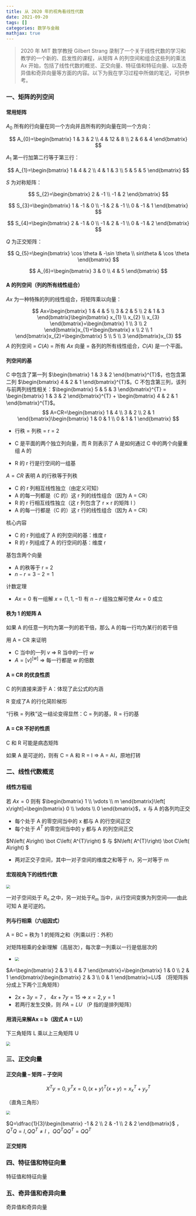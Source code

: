 ```yaml
---
title: 从 2020 年的视角看线性代数
date: 2021-09-20
tags: []
categories: 数学与金融
mathjax: true
---
```


> 2020 年 MIT 数学教授 Gilbert Strang 录制了一个关于线性代数的学习和教学的一个新的、启发性的课程，从矩阵 A 的列空间和组合这些列的乘法 Ax 开始，包括了线性代数的概览、正交向量、特征值和特征向量、以及奇异值和奇异向量等方面的内容。以下为我在学习过程中所做的笔记，可供参考。

<!--more-->

### 一、矩阵的列空间

#### 常用矩阵

$A_{0}$ 所有的行向量在同一个方向并且所有的列向量在同一个方向：

$$
A_{0}=\begin{bmatrix}
1 & 3 & 2 \\
4 & 12 & 8 \\
2 & 6 & 4
\end{bmatrix}
$$

$A_{1}$ 第一行加第二行等于第三行：

$$
A_{1}=\begin{bmatrix}
1 & 4 & 2 \\
4 & 1 & 3 \\
5 & 5 & 5
\end{bmatrix}
$$

$S$ 为对称矩阵：

$$
S_{2}=\begin{bmatrix}
2 & -1 \\
-1 & 2
\end{bmatrix}
$$

$$
S_{3}=\begin{bmatrix}
1 & -1 & 0 \\
-1 & 2 & -1 \\
0 & -1 & 1
\end{bmatrix}
$$

$$
S_{4}=\begin{bmatrix}
2 & -1 & 0 \\
-1 & 2 & -1 \\
0 & -1 & 2
\end{bmatrix}
$$

$Q$ 为正交矩阵：

$$
Q_{5}=\begin{bmatrix}
  \cos \theta  & -\sin \theta  \\
  sin\theta  & \cos \theta 
  \end{bmatrix}
$$

$$
A_{6}=\begin{bmatrix}
3 & 0 \\
4 & 5
\end{bmatrix}
$$

#### A 的列空间（列的所有线性组合）

$Ax$ 为一种特殊的列的线性组合，将矩阵乘以向量：

$$
Ax=\begin{bmatrix} 1 & 4 & 5 \\ 3 & 2 & 5 \\ 2 & 1 & 3 \end{bmatrix}\begin{bmatrix} x_{1} \\ x_{2} \\ x_{3} \end{bmatrix}=\begin{bmatrix} 1 \\ 3 \\ 2 \end{bmatrix}x_{1}+\begin{bmatrix} x \\ 2 \\ 1 \end{bmatrix}x_{2}+\begin{bmatrix} 5 \\ 5 \\ 3 \end{bmatrix}x_{3}
$$
$A$ 的列空间 = $C(A)$ = 所有 $Ax$ 向量 = 各列的所有线性组合，$C(A)$ 是一个平面。

#### 列空间的基

C 中包含了第一列 $\begin{bmatrix} 1 & 3 & 2 \end{bmatrix}^{T}$，也包含第二列 $\begin{bmatrix} 4 & 2 & 1 \end{bmatrix}^{T}$。C 不包含第三列，该列与前两列线性相关：$\begin{bmatrix} 5 & 5 & 3 \end{bmatrix}^{T} = \begin{bmatrix} 1 & 3 & 2 \end{bmatrix}^{T} + \begin{bmatrix} 4 & 2 & 1 \end{bmatrix}^{T}$。
$$
A=CR=\begin{bmatrix}
1 & 4 \\
3 & 2 \\
2 & 1
\end{bmatrix}\begin{bmatrix}
1 & 0 & 1 \\
0 & 1 & 1
\end{bmatrix}
$$

- 行秩 = 列秩 = r = 2

- C 是平面的两个独立列向量，而 R 则表示了 A 是如何通过 C 中的两个向量重组 A 的

- R 的 r 行是行空间的一组基

$A = CR$ 表明 A 的行秩等于列秩 
- C 的 r 列相互线性独立（由定义可知）
- A 的每一列都是（C 的）这 r 列的线性组合（因为 A = CR）
- R 的 r 行相互线性独立（这 r 列包含了 r × r 的矩阵 I ）
- A 的每一行都是（C 的）这 r 行的线性组合（因为 A = CR）

核心内容 
- C 的 r 列组成了 A 的列空间的基：维度 r 
- R 的 r 列组成了 A 的行空间的基：维度 r

基包含两个向量 
- A 的秩等于 r = 2 
- $n − r = 3 − 2 = 1$

计数定理 
- $Ax = 0$ 有一组解 $x = (1, 1, −1)$ 有 $n − r$ 组独立解可使 $Ax = 0$ 成立

#### 秩为 1 的矩阵 A

如果 A 的任意一列均为第一列的若干倍，那么 A 的每一行均为某行的若干倍

用 A = CR 来证明
- C 当中的一列 $v$ ⇒ R 当中的一行 $w$
- $A=\left[ v\right] ^{\left[ w\right] }$ ⇒ 每一行都是 $w$ 的倍数

#### A = CR 的优良性质

C 的列直接来源于 A：体现了此公式的内涵

R 变成了A 的行化简阶梯形

“行秩 = 列秩”这一结论变得显然：C = 列的基，R = 行的基

#### A = CR 不好的性质

C 和 R 可能是病态矩阵

如果 A 是可逆的，则有 C = A 和 R = I ⇒ A = AI，原地打转

### 二、线性代数概览

#### 线性方程组

若 $Ax = 0$ 则有 $\begin{bmatrix} 1 \\ \vdots \\ m \end{bmatrix}\left[ x\right]=\begin{bmatrix} 0 \\ \vdots \\ 0 \end{bmatrix}$，x 与 A 的各列均正交
- 每个处于 A 的零空间当中的 x 都与 A 的行空间正交 
- 每个处于 $A^T$ 的零空间当中的 y 都与 A 的列空间正交

$N\left( A\right) \bot C\left( A^{T}\right) $ 与 $N\left( A^{T}\right) \bot C\left( A\right) $
- 两对正交子空间，其中一对子空间的维度之和等于 n，另一对等于 m

#### 宏观视角下的线性代数

<img src="https://blog.zhuangzhihao.top/img/%E4%BB%8E2020%E7%9C%8B%E7%BA%BF%E6%80%A7%E4%BB%A3%E6%95%B001.png" style="zoom:67%;" />

一对子空间处于 $R_{n}$ 之中，另一对处于$R_{m}$ 当中，从行空间变换为列空间——由此可知 A 是可逆的。

#### 列与行相乘（六组因式）

A = BC = 秩为 1 的矩阵之和（列乘以行：外积）

对矩阵相乘的全新理解（高层次），每次拿一列乘以一行是低层次的
- <img src="https://blog.zhuangzhihao.top/img/%E4%BB%8E2020%E7%9C%8B%E7%BA%BF%E6%80%A7%E4%BB%A3%E6%95%B002.png" style="zoom:67%;" />

$A=\begin{bmatrix} 2 & 3 \\ 4 & 7 \end{bmatrix}=\begin{bmatrix} 1 & 0 \\ 2 & 1 \end{bmatrix}\begin{bmatrix} 2 & 3 \\ 0 & 1 \end{bmatrix}=LU$ （将矩阵拆分成上下两个三角矩阵）
- $2x+3y=7$ ， $4x+7y=15$  ⇒ $x=2,y=1$
- 若两行发生交换，则 $PA = LU$ （P 指的是排列矩阵）

#### 用消元来解Ax = b（因式 A = LU）

下三角矩阵 L 乘以上三角矩阵 U

<img src="https://blog.zhuangzhihao.top/img/%E4%BB%8E2020%E7%9C%8B%E7%BA%BF%E6%80%A7%E4%BB%A3%E6%95%B003.png" style="zoom:67%;" />

### 三、正交向量

#### 正交向量 – 矩阵 – 子空间

$$
X^{T}y=0,y^{T}x=0,\left( x+y\right) ^{T}\left( x+y\right)=x^{T}_{x}+y^{T}_{y}
$$

（直角三角形）

<img src="https://blog.zhuangzhihao.top/img/%E4%BB%8E2020%E7%9C%8B%E7%BA%BF%E6%80%A7%E4%BB%A3%E6%95%B004.png" style="zoom:67%;" />

$Q=\dfrac{1}{3}\begin{bmatrix} -1 & 2 \\ 2 & -1 \\ 2 & 2 \end{bmatrix}$ ，$Q^{T}Q=I,QQ^{T}\neq I$ ，$QQ^TQQ^T = QQ^T$

#### 正交矩阵



### 四、特征值和特征向量

特征值和特征向量

### 五、奇异值和奇异向量

奇异值和奇异向量



